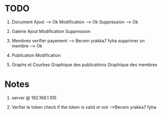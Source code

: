 # TODO

1. Document
   Ajout --> Ok
   Modification --> Ok
   Suppression --> Ok

2. Galerie
   Ajout
   Modification
   Suppression

3. Membres
    verifier payement --> Becem yrakka7 fyha
    supprimer un membre --> Ok

4. Publication
   Modification


5. Graphs et Courbes
   Graphique des publications
   Graphique des membres

# Notes
1. server @
192.168.1.105

2. Verfier le token
check if the token is valid or not -->Becem yrakka7 fyha

